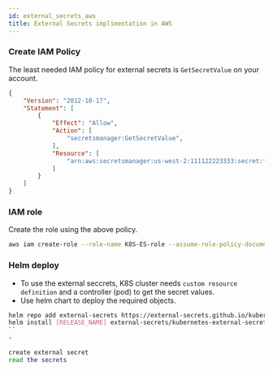 ```yaml
---
id: external_secrets_aws
title: External Secrets implimentation in AWS 
---
```


### Create IAM Policy
The least needed IAM policy for external secrets is ``GetSecretValue`` on your account.
```json
{
    "Version": "2012-10-17",
    "Statement": [
        {
            "Effect": "Allow",
            "Action": [                
                "secretsmanager:GetSecretValue",
            ],
            "Resource": [
                "arn:aws:secretsmanager:us-west-2:111122223333:secret:*",
            ]
        }
    ]
}
``` 
### IAM role
Create the role using the above policy.
```bash
aws iam create-role --role-name K8S-ES-role --assume-role-policy-document file://sm_get_secrets_value_policy.json
``` 

### Helm deploy
- To use the external seccrets, K8S cluster needs ``custom resource definition`` and a controller (pod) to get the secret values.
- Use helm chart to deploy the required objects.
```bash
helm repo add external-secrets https://external-secrets.github.io/kubernetes-external-secrets/
helm install [RELEASE_NAME] external-secrets/kubernetes-external-secrets
``
- 

create external secret
read the secrets
